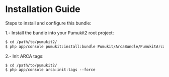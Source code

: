 Installation Guide
==================

Steps to install and configure this bundle:

1.- Install the bundle into your Pumukit2 root project:

```bash
$ cd /path/to/pumukit2/
$ php app/console pumukit:install:bundle Pumukit/ArcaBundle/PumukitArcaBundle
```

2.- Init ARCA tags:

```
$ cd /path/to/pumukit2/
$ php app/console arca:init:tags --force
```